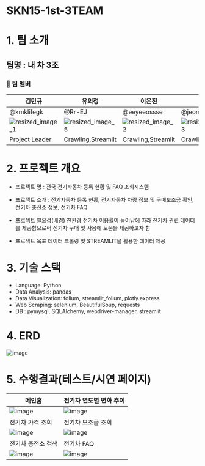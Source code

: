 # SKN15-1st-3TEAM

# 1. 팀 소개

## 팀명 : 내 차 3조

### 📌 팀 멤버
| 김민규 | 유의정 | 이은진 | 정민철 | 하다현 |
|--|--|--|--|--|
| @kmklifegk | @Rr-EJ | @eeyeeossse | @jeong-mincheol | @dahyun11 |
| ![resized_image_1](https://github.com/user-attachments/assets/0eeea611-0579-4055-9538-0bf37fc0fd2a) | ![resized_image_5](https://github.com/user-attachments/assets/69a25278-d157-4a43-a783-f4c6256251c2) | ![resized_image_2](https://github.com/user-attachments/assets/507b6366-9f14-43b9-888b-98479b33468a) |![resized_image_3](https://github.com/user-attachments/assets/e8d894ad-ca30-4403-a943-25f7e47a04a0) | ![resized_image_4](https://github.com/user-attachments/assets/bc5372c1-8751-48a9-b305-b0bdc165c40e)
| Project Leader | Crawling,Streamlit | Crawling,Streamlit | Crawling,Streamlit | Crawling,Streamlit |



# 2. 프로젝트 개요

- 프로젝트 명 : 전국 전기자동차 등록 현황 및 FAQ 조회시스템 

- 프로젝트 소개 : 전기자동차 등록 현황, 전기자동차 차량 정보 및 구매보조금 확인, 전기차 충전소 정보, 전기차 FAQ

- 프로젝트 필요성(배경)
  친환경 전기차 이용률이 늘어남에 따라 전기차 관련 데이터를 제공함으로써 전기차 구매 및 사용에 도움을 제공하고자 함

- 프로젝트 목표
 데이터 크롤링 및 STREAMLIT을 활용한 데이터 제공
 

# 3. 기술 스택

 - Language: Python
 - Data Analysis: pandas
 - Data Visualization: folium, streamlit_folium, plotly.express
 - Web Scraping: selenium, BeautifulSoup, requests
 - DB : pymysql, SQLAlchemy, webdriver-manager, streamlit

# 4. ERD

![image](https://github.com/user-attachments/assets/0901f7a3-b7bd-4eaa-a716-346444330f27)


 
# 5. 수행결과(테스트/시연 페이지)
| 메인홈 | 전기차 연도별 변화 추이 | 
|--|--|
| ![image](https://github.com/user-attachments/assets/1ededa9d-71ba-45d6-a564-def4e8b07517) | ![image](https://github.com/user-attachments/assets/1b0cb941-711d-477f-a6ba-b4d4571d81b6) |
| 전기차 가격 조회 | 전기차 보조금 조회 |
| ![image](https://github.com/user-attachments/assets/7e7ebade-e07d-4cf3-a3e0-084f29e805b0) | ![image](https://github.com/user-attachments/assets/33b7e33f-3380-44f5-8bf5-d8a46d49aba1) |
| 전기차 충전소 검색 | 전기차 FAQ |
| ![image](https://github.com/user-attachments/assets/f9b86a86-bb33-4450-ad7a-9284750d544c) | ![image](https://github.com/user-attachments/assets/8deadb7d-1377-4a2f-ac33-bd83a7f77c29) 
 

